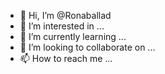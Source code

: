 - 👋 Hi, I’m @Ronaballad
- 👀 I’m interested in ...
- 🌱 I’m currently learning ...
- 💞️ I’m looking to collaborate on ...
- 📫 How to reach me ...

<!---
Ronaballad/Ronaballad is a ✨ special ✨ repository because its `README.md` (this file) appears on your GitHub profile.
You can click the Preview link to take a look at your changes.
--->
